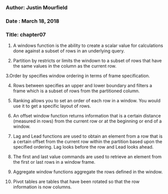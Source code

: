 ### Author: Justin Mourfield
### Date : March 18, 2018
### Title: chapter07

1. A windows function is the ability to create a scalar value for calculations done against a subset of rows in an underlying query.

2. Partition by restricts or limits the windown to a subset of rows that have the same values in the column as the current row. 

3.Order by specifies window ordering in terms of frame specification.
 
4. Rows between specifies an upper and lower boundary and filters a frame which is a subset of rows from the partitioned column. 

5. Ranking allows you to set an order of each row in a window. You would use it to get a specific layout of rows.

6. An offset window function returns information that is a certain distance (measured in rows) from the current row or at the beginning or end of a window.

7. Lag and Lead functions are used to obtain an element from a row that is a certain offset from the current row within the partition based upon the specified ordering. Lag looks before the row and Lead looks ahead. 

8. The first and last value commands are used to retrieve an element from the first or last rows in a window frame.

9. Aggregate window functions aggregate the rows defined in the window. 

10. Pivot tables are tables that have been rotated so that the row information is now columns. 

